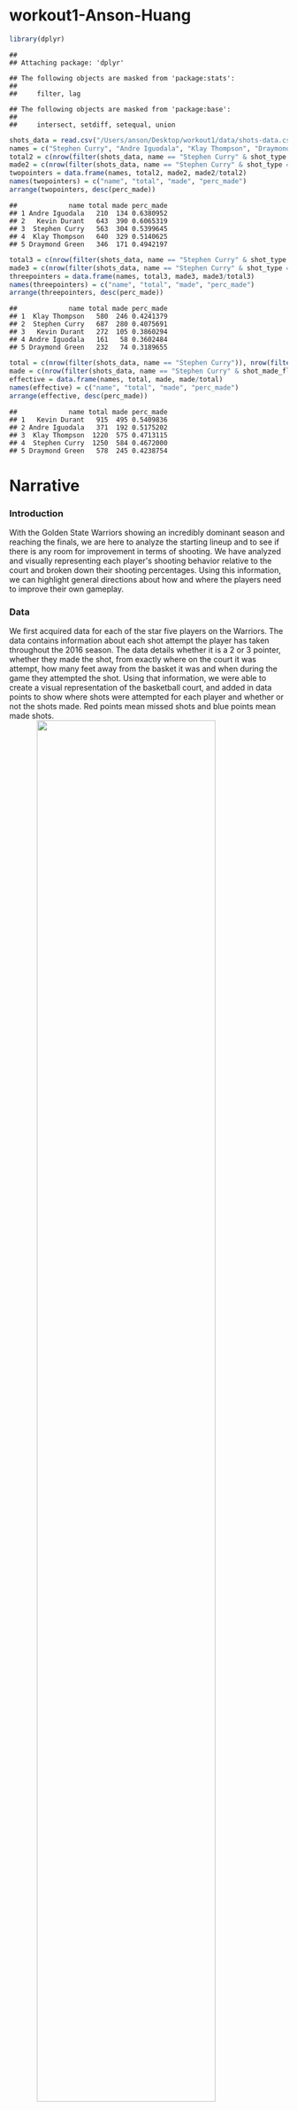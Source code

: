 workout1-Anson-Huang
================

``` r
library(dplyr)
```

    ## 
    ## Attaching package: 'dplyr'

    ## The following objects are masked from 'package:stats':
    ## 
    ##     filter, lag

    ## The following objects are masked from 'package:base':
    ## 
    ##     intersect, setdiff, setequal, union

``` r
shots_data = read.csv("/Users/anson/Desktop/workout1/data/shots-data.csv", stringsAsFactors = FALSE)
names = c("Stephen Curry", "Andre Iguodala", "Klay Thompson", "Draymond Green", "Kevin Durant")
total2 = c(nrow(filter(shots_data, name == "Stephen Curry" & shot_type == "2PT Field Goal")), nrow(filter(shots_data, name == "Andre Iguodala" & shot_type == "2PT Field Goal")), nrow(filter(shots_data, name == "Klay Thompson" & shot_type == "2PT Field Goal")), nrow(filter(shots_data, name == "Draymond Green" & shot_type == "2PT Field Goal")), nrow(filter(shots_data, name == "Kevin Durant" & shot_type == "2PT Field Goal")))
made2 = c(nrow(filter(shots_data, name == "Stephen Curry" & shot_type == "2PT Field Goal" & shot_made_flag == "shot_yes")), nrow(filter(shots_data, name == "Andre Iguodala" & shot_type == "2PT Field Goal" & shot_made_flag == "shot_yes")), nrow(filter(shots_data, name == "Klay Thompson" & shot_type == "2PT Field Goal" & shot_made_flag == "shot_yes")), nrow(filter(shots_data, name == "Draymond Green" & shot_type == "2PT Field Goal" & shot_made_flag == "shot_yes")), nrow(filter(shots_data, name == "Kevin Durant" & shot_type == "2PT Field Goal" & shot_made_flag == "shot_yes")))
twopointers = data.frame(names, total2, made2, made2/total2)
names(twopointers) = c("name", "total", "made", "perc_made")
arrange(twopointers, desc(perc_made))
```

    ##             name total made perc_made
    ## 1 Andre Iguodala   210  134 0.6380952
    ## 2   Kevin Durant   643  390 0.6065319
    ## 3  Stephen Curry   563  304 0.5399645
    ## 4  Klay Thompson   640  329 0.5140625
    ## 5 Draymond Green   346  171 0.4942197

``` r
total3 = c(nrow(filter(shots_data, name == "Stephen Curry" & shot_type == "3PT Field Goal")), nrow(filter(shots_data, name == "Andre Iguodala" & shot_type == "3PT Field Goal")), nrow(filter(shots_data, name == "Klay Thompson" & shot_type == "3PT Field Goal")), nrow(filter(shots_data, name == "Draymond Green" & shot_type == "3PT Field Goal")), nrow(filter(shots_data, name == "Kevin Durant" & shot_type == "3PT Field Goal")))
made3 = c(nrow(filter(shots_data, name == "Stephen Curry" & shot_type == "3PT Field Goal" & shot_made_flag == "shot_yes")), nrow(filter(shots_data, name == "Andre Iguodala" & shot_type == "3PT Field Goal" & shot_made_flag == "shot_yes")), nrow(filter(shots_data, name == "Klay Thompson" & shot_type == "3PT Field Goal" & shot_made_flag == "shot_yes")), nrow(filter(shots_data, name == "Draymond Green" & shot_type == "3PT Field Goal" & shot_made_flag == "shot_yes")), nrow(filter(shots_data, name == "Kevin Durant" & shot_type == "3PT Field Goal" & shot_made_flag == "shot_yes")))
threepointers = data.frame(names, total3, made3, made3/total3)
names(threepointers) = c("name", "total", "made", "perc_made")
arrange(threepointers, desc(perc_made))
```

    ##             name total made perc_made
    ## 1  Klay Thompson   580  246 0.4241379
    ## 2  Stephen Curry   687  280 0.4075691
    ## 3   Kevin Durant   272  105 0.3860294
    ## 4 Andre Iguodala   161   58 0.3602484
    ## 5 Draymond Green   232   74 0.3189655

``` r
total = c(nrow(filter(shots_data, name == "Stephen Curry")), nrow(filter(shots_data, name == "Andre Iguodala")), nrow(filter(shots_data, name == "Klay Thompson")), nrow(filter(shots_data, name == "Draymond Green")), nrow(filter(shots_data, name == "Kevin Durant")))
made = c(nrow(filter(shots_data, name == "Stephen Curry" & shot_made_flag == "shot_yes")), nrow(filter(shots_data, name == "Andre Iguodala" & shot_made_flag == "shot_yes")), nrow(filter(shots_data, name == "Klay Thompson" & shot_made_flag == "shot_yes")), nrow(filter(shots_data, name == "Draymond Green" & shot_made_flag == "shot_yes")), nrow(filter(shots_data, name == "Kevin Durant" & shot_made_flag == "shot_yes")))
effective = data.frame(names, total, made, made/total)
names(effective) = c("name", "total", "made", "perc_made")
arrange(effective, desc(perc_made))
```

    ##             name total made perc_made
    ## 1   Kevin Durant   915  495 0.5409836
    ## 2 Andre Iguodala   371  192 0.5175202
    ## 3  Klay Thompson  1220  575 0.4713115
    ## 4  Stephen Curry  1250  584 0.4672000
    ## 5 Draymond Green   578  245 0.4238754

Narrative
=========

### Introduction

With the Golden State Warriors showing an incredibly dominant season and reaching the finals, we are here to analyze the starting lineup and to see if there is any room for improvement in terms of shooting. We have analyzed and visually representing each player's shooting behavior relative to the court and broken down their shooting percentages. Using this information, we can highlight general directions about how and where the players need to improve their own gameplay.

### Data

We first acquired data for each of the star five players on the Warriors. The data contains information about each shot attempt the player has taken throughout the 2016 season. The data details whether it is a 2 or 3 pointer, whether they made the shot, from exactly where on the court it was attempt, how many feet away from the basket it was and when during the game they attempted the shot. Using that information, we were able to create a visual representation of the basketball court, and added in data points to show where shots were attempted for each player and whether or not the shots made. Red points mean missed shots and blue points mean made shots. <img src="/Users/anson/Desktop/workout1/images/gsw-shots-chart.png" width="80%" style="display: block; margin: auto;" /> We then used the combined data to create a table of the 2-pointer, 3-pointer, and total effective shooting percentages of the players, and arranged them by descending percentages to show the more accurate shooters on the lineup.

``` r
arrange(twopointers, desc(perc_made))
```

    ##             name total made perc_made
    ## 1 Andre Iguodala   210  134 0.6380952
    ## 2   Kevin Durant   643  390 0.6065319
    ## 3  Stephen Curry   563  304 0.5399645
    ## 4  Klay Thompson   640  329 0.5140625
    ## 5 Draymond Green   346  171 0.4942197

``` r
arrange(threepointers, desc(perc_made))
```

    ##             name total made perc_made
    ## 1  Klay Thompson   580  246 0.4241379
    ## 2  Stephen Curry   687  280 0.4075691
    ## 3   Kevin Durant   272  105 0.3860294
    ## 4 Andre Iguodala   161   58 0.3602484
    ## 5 Draymond Green   232   74 0.3189655

``` r
arrange(effective, desc(perc_made))
```

    ##             name total made perc_made
    ## 1   Kevin Durant   915  495 0.5409836
    ## 2 Andre Iguodala   371  192 0.5175202
    ## 3  Klay Thompson  1220  575 0.4713115
    ## 4  Stephen Curry  1250  584 0.4672000
    ## 5 Draymond Green   578  245 0.4238754

### Analysis

Looking at the data and the outputs from manipulating the data, we can see that Andre Iguodala has the high scoring percentages for 2-point shots but shoots the least amount of shots. As a result, a potential direction for improvement is to allow Iguodala to be in possession of the ball more and to play aggressively past the three point line in order to take more 2-pointers. Iguodala's shooting effectiveness for 3-pointers are lackluster compared to the team and thus, he should focus on taking closer range shot attempts.

On the other side, Klay Thompson is the team's most effective three point shooter. While Thompson has taken many shot attempts compared to Iguodala, a very large portion of his attempts were two pointers. As a result, we recommend that Klay should play less aggressively and wait for the rest of his team to make space so that he can take long-ranged shots to maximize his advantageous accuracy from beyond the three point line.

Draymond Green is the team's least effective scorer, having the lowest shooting percentage in all the categories of shots. However, Green's role on the team is not to be a primary scorer (that is what Thompson, Curry, and Durant are for), but rather, to make space for the rest of the team to attempt shots. To improve the team, Green must be more aware of the positioning of his teammates and to open up space along with Iguodala in order for the other three members of the team to take safer shots.

Kevin Durant and Stephen Curry are the most aggressive scorers on the team, with both players having second and third in 2-pointers and 3-pointers. These two players differ in that Durant has the highest overall effective shooting percentage out of the entire team, and him taking the third most amount of attempts. Durant is the most consistent scorer and he should be getting the most support from his team, *generally*. Curry is not as consistent as Durant is, but his performance game to game is rather volatile. While the coaches should work on fixing Curry's consistency, the team should prioritize supporting Curry during the games when he is landing shots, and prioritizing Durant during the games when he is not.

### Conclusion

The team as a whole has been performing great, but there needs to be improvement if the Golden State Warriors are to win more championships. The team needs to open up more opportunities for Iguodala to score and that goes in hand with Draymond needing to focus less on scoring and focus more on opening up space for his teammates. Klay should specialize in taking long distance shots and leave the two-pointers for Iguodala or Durant. While Durant and Curry score the most, Durant should be prioritized due to his consistency, unless Curry has been landing shots throughout the game.
